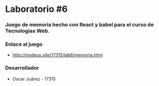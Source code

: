 # Laboratorio #6

### Juego de memoria hecho con React y babel para el curso de Tecnologías Web.

### Enlace al juego
* http://msdeus.site/17315/lab6/memoria.html

### Desarrollador
* Oscar Juárez - 17315
